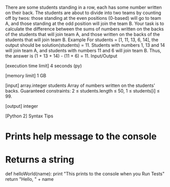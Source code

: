 There are some students standing in a row, each has some number written on their back. The students are about to divide into two teams by counting off by twos: those standing at the even positions (0-based) will go to team A, and those standing at the odd position will join the team B.
Your task is to calculate the difference between the sums of numbers written on the backs of the students that will join team A, and those written on the backs of the students that will join team B.
Example
For students = [1, 11, 13, 6, 14], the output should be
solution(students) = 11.
Students with numbers 1, 13 and 14 will join team A, and students with numbers 11 and 6 will join team B. Thus, the answer is (1 + 13 + 14) - (11 + 6) = 11.
Input/Output


[execution time limit] 4 seconds (py)


[memory limit] 1 GB


[input] array.integer students
Array of numbers written on the students' backs.
Guaranteed constraints:
2 ≤ students.length ≤ 50,
1 ≤ students[i] ≤ 99.


[output] integer


[Python 2] Syntax Tips
# Prints help message to the console
# Returns a string
def helloWorld(name):
    print "This prints to the console when you Run Tests"
    return "Hello, " + name


